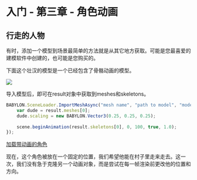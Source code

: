 入门 - 第三章 - 角色动画
===

## 行走的人物

有时，添加一个模型到场景最简单的方法就是从其它地方获取。可能是您最喜爱的建模软件中创建的，也可能是您购买的。

下面这个壮汉的模型是一个已经包含了骨骼动画的模型。

![](https://doc.babylonjs.com/img/getstarted/dude.gif)

导入模型后，即可在result对象中获取到meshes和skeletons。

````javascript
BABYLON.SceneLoader.ImportMeshAsync("mesh name", "path to model", "model file", scene).then((result) => {
    var dude = result.meshes[0];
    dude.scaling = new BABYLON.Vector3(0.25, 0.25, 0.25);
                
    scene.beginAnimation(result.skeletons[0], 0, 100, true, 1.0);
});
````

[加载带动画的角色](https://playground.babylonjs.com/#SFW46K#1)

现在，这个角色被放在一个固定的位置，我们希望他能在村子里走来走去。这一次，我们没有急于克隆另一个动画对象，而是尝试在每一帧渲染前更改他的位置和方向。